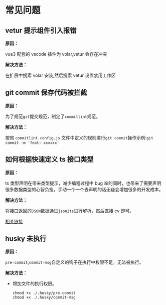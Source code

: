 # 常见问题

## vetur 提示组件引入报错

**原因：**

vue3 配套的 vscode 插件为 volar,vetur 会存在冲突

**解决方法：**

在扩展中搜索 volar 安装,然后搜索 vetur 设置禁用工作区

## git commit 保存代码被拦截

**原因：**

为了规范`git`提交规范，制定了`commitlint`规范。

**解决方法：**

按照 `commitlint.config.js` 文件中定义的规则进行`git commit`操作示例:`git commit -m 'feat: xxxxxx'`

## 如何根据快速定义 ts 接口类型

**原因：**

ts 类型声明在带来类型提示，减少编程过程中 bug 率的同时，也带来了需要声明很多数据类型的心智负担，手动一个一个去声明的话无疑会增加很多的开发成本。

**解决方法：**

将接口返回的`JSON`数据通过`json2ts`进行解析，然后直接 cv 即可。

[相关链接](http://json2ts.com/)

## husky 未执行

**原因：**

`pre-commit`,`commit-msg`自定义的钩子在执行中权限不足，无法被执行。

**解决方法：**

- 增加文件的执行权限。

  ```shell
  chmod +x ./.husky/pre-commit
  chmod +x ./.husky/commit-msg
  ```
